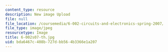 ```yaml
---
content_type: resource
description: New image Upload
file: null
file_location: /coursemedia/6-002-circuits-and-electronics-spring-2007/bda6467c408b727dbb564b3366e1a207_6-002s07-th.jpg
file_type: image/jpeg
resourcetype: Image
title: 6-002s07-th.jpg
uid: bda6467c-408b-727d-bb56-4b3366e1a207
---
```

